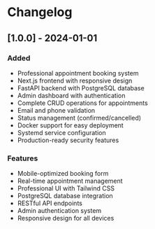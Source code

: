 # Changelog

## [1.0.0] - 2024-01-01

### Added
- Professional appointment booking system
- Next.js frontend with responsive design
- FastAPI backend with PostgreSQL database
- Admin dashboard with authentication
- Complete CRUD operations for appointments
- Email and phone validation
- Status management (confirmed/cancelled)
- Docker support for easy deployment
- Systemd service configuration
- Production-ready security features

### Features
- Mobile-optimized booking form
- Real-time appointment management
- Professional UI with Tailwind CSS
- PostgreSQL database integration
- RESTful API endpoints
- Admin authentication system
- Responsive design for all devices